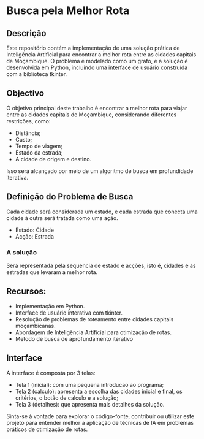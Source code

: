 # Busca pela Melhor Rota

## Descrição

Este repositório contém a implementação de uma solução prática de Inteligência Artificial para encontrar a melhor rota entre as cidades capitais de Moçambique. 
O problema é modelado como um grafo, e a solução é desenvolvida em Python, incluindo uma interface de usuário construída com a biblioteca tkinter.

## Objectivo

O objetivo principal deste trabalho é encontrar a melhor rota para viajar entre as cidades capitais de Moçambique, considerando diferentes restrições, como: 
 - Distância;
 - Custo;
 - Tempo de viagem;
 - Estado da estrada;
 - A cidade de origem e destino.

Isso será alcançado por meio de um algoritmo de busca em profundidade iterativa.

## Definição do Problema de Busca
Cada cidade será considerada um estado, e cada estrada que conecta uma cidade à outra será tratada como uma ação.
 - Estado: Cidade
 - Acção: Estrada


### A solução
Será representada pela sequencia de estado e acções, isto é, cidades e as estradas que levaram a melhor rota.

## Recursos:

 - Implementação em Python. <br>
 - Interface de usuário interativa com tkinter. <br>
 - Resolução de problemas de roteamento entre cidades capitais moçambicanas. <br>
 - Abordagem de Inteligência Artificial para otimização de rotas. <br>
 - Metodo de busca de aprofundamento iterativo <br>

## Interface
A interface é composta por 3 telas:
 - Tela 1 (inicial): com uma pequena introducao ao programa;
 - Tela 2 (calculo): apresenta a escolha das cidades inicial e final, os critérios, o botão de calculo e a solução;
 - Tela 3 (detalhes): que apresenta mais detalhes da solução.


Sinta-se à vontade para explorar o código-fonte, contribuir ou utilizar este projeto para entender melhor a aplicação de técnicas de IA em problemas práticos de otimização de rotas.
